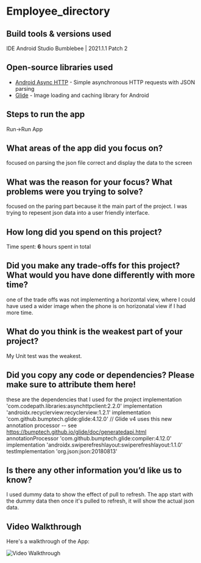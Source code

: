 # Employee_directory

## Build tools & versions used
IDE Android Studio Bumblebee | 2021.1.1 Patch 2

## Open-source libraries used

- [Android Async HTTP](https://github.com/codepath/CPAsyncHttpClient) - Simple asynchronous HTTP requests with JSON parsing
- [Glide](https://github.com/bumptech/glide) - Image loading and caching library for Android

## Steps to run the app
Run->Run App

## What areas of the app did you focus on?
focused on parsing the json file correct and display the data to the screen

## What was the reason for your focus? What problems were you trying to solve?
focused on the paring part because it the main part of the project. I was trying to repesent json data into a user friendly interface.
## How long did you spend on this project?
Time spent: **6** hours spent in total

## Did you make any trade-offs for this project? What would you have done differently with more time?
one of the trade offs was not implementing a horizontal view, where I could have used a wider image when the phone is on horizonatal view if I had more time.
## What do you think is the weakest part of your project?
My Unit test was the weakest.
## Did you copy any code or dependencies? Please make sure to attribute them here!
these are the dependencies that I used for the project
    implementation 'com.codepath.libraries:asynchttpclient:2.2.0'
    implementation 'androidx.recyclerview:recyclerview:1.2.1'
    implementation 'com.github.bumptech.glide:glide:4.12.0'
    // Glide v4 uses this new annotation processor -- see https://bumptech.github.io/glide/doc/generatedapi.html
    annotationProcessor 'com.github.bumptech.glide:compiler:4.12.0'
    implementation 'androidx.swiperefreshlayout:swiperefreshlayout:1.1.0'
    testImplementation 'org.json:json:20180813'
    
## Is there any other information you’d like us to know?
I used dummy data to show the effect of pull to refresh. The app start with the dummy data then once it's pulled to refresh, it will show the actual json data.

## Video Walkthrough

Here's a walkthrough of the App:

<img src='https://github.com/zinaheng/Employee_directory/blob/master/Walkthrough.gif' title='Video Walkthrough' width='' alt='Video Walkthrough' />

